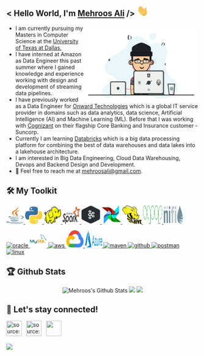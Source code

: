 <h2> < Hello World, I'm <a href="https://www.linkedin.com/in/mehroosali/" target="_blank"> Mehroos Ali</a> /> <img src="https://raw.githubusercontent.com/ABSphreak/ABSphreak/master/gifs/Hi.gif" width="30px">  </h2>
    <img align='right' src='resources/developer.gif' width='300"' height='200"'>

- I am currently pursuing my Masters in Computer Science at the <a href="https://www.utdallas.edu/"  target="_blank"> University of Texas at Dallas. </a> 
- I have interned at Amazon as Data Engineer this past summer where I gained knowledge and experience working with design and development of streaming data pipelines. 
- I have previously worked as a Data Engineer for <a href="https://www.onwardgroup.com/" target="_blank"> Onward Technologies</a> which is a global IT service provider in domains such as data analytics, data science, Artificial Intelligence (AI) and Machine Learning (ML). Before that I was working with <a href="https://www.cognizant.com/" target="_blank"> Cognizant</a> on their flagship Core Banking and Insurance customer - Suncorp.
- Currently I am learning <a href="https://databricks.com/" target="_blank"> Databricks</a> which is a big data processing platform for combining the best of data warehouses and data lakes into a lakehouse architecture.
- I am interested in Big Data Engineering, Cloud Data Warehousing, Devops and Backend Design and Development.
- 📩 Feel free to reach me at mehroosali@gmail.com.
 
<h2>🛠 My Toolkit</h2>

<p align="left">
    <a title="Java" href="https://www.oracle.com/java/technologies/" target="_blank">
        <img src="https://raw.githubusercontent.com/gilbarbara/logos/f4c8e8b933aa80ce83b6d6d387e016bf4cb4e376/logos/java.svg" alt="java" width="45" height="45" />
    </a>
    <a title="Python" href="https://www.python.org/" target="_blank">
        <img src="resources/python.svg" alt="python" width="45" height="45" />
    </a>
     <a title="Hadoop" href="https://hadoop.apache.org/" target="_blank">
        <img src="resources/hadoop.svg" alt="hadoop" width="45" height="45" />
    </a>
     <a title="Spark" href="https://spark.apache.org/" target="_blank">
        <img src="resources/spark.svg" alt="spark" width="45" height="45" />
    </a>
    <a title="Kafka" href="https://kafka.apache.org/" target="_blank">
        <img src="resources/kafkalogo.svg" alt="kafka" width="50" height="48" />
    </a>
    <a title="Airflow" href="https://airflow.apache.org/" target="_blank">
        <img src="resources/airflow.svg" alt="Airflow" width="50" height="48" />
    </a>
     <a title="Hive" href="https://hive.apache.org/" target="_blank">
        <img src="resources/hive.svg" alt="Hive" width="50" height="48" />
    </a>
     <a title="Sqoop" href="https://sqoop.apache.org/" target="_blank">
        <img src="resources/sqoop.svg" alt="Sqoop" width="50" height="48" />
    </a>
     <a title="Nifi" href="https://nifi.apache.org/" target="_blank">
        <img src="resources/nifi.svg" alt="nifi" width="50" height="48" />
    </a>
</p>
<p align="left">
    <a title="Oracle DB" href="https://www.oracle.com/in/database/" target="_blank">
        <img src="https://raw.githubusercontent.com/gilbarbara/logos/f4c8e8b933aa80ce83b6d6d387e016bf4cb4e376/logos/oracle.svg" alt="oracle" width="45" height="45" />
    </a>
    <a title="MySQL" href="https://www.mysql.com/" target="_blank">
        <img src="https://raw.githubusercontent.com/devicons/devicon/master/icons/mysql/mysql-original-wordmark.svg" alt="mysql" width="45" height="45" />
    </a>
    <a title="AWS" href="https://aws.amazon.com" target="_blank">
        <img src="https://upload.wikimedia.org/wikipedia/commons/9/93/Amazon_Web_Services_Logo.svg" alt="aws" width="45" height="45" />
    </a>
    <a title="GCP" href="https://cloud.google.com/" target="_blank">
        <img src="resources/google-cloud.svg" alt="GCP" width="45" height="45" />
    </a>
    <a title="Azure" href="https://azure.microsoft.com/" target="_blank">
        <img src="resources/azure.svg" alt="Azure" width="45" height="45" />
    </a>
    <a title="Maven" href="https://maven.apache.org/" target="_blank">
        <img src="https://raw.githubusercontent.com/gilbarbara/logos/f4c8e8b933aa80ce83b6d6d387e016bf4cb4e376/logos/maven.svg" alt="maven" width="45" height="50" />
    </a>
    <a title="GIT" href="https://git-scm.com" target="_blank">
        <img src="https://www.vectorlogo.zone/logos/git-scm/git-scm-icon.svg" alt="github" width="45" height="45" />
    </a>
    <a title="Postman" href="https://postman.com" target="_blank">
        <img src="https://www.vectorlogo.zone/logos/getpostman/getpostman-icon.svg" alt="postman" width="45" height="45" />
    </a>
    <a title="Linux" href="" target="_blank">
        <img src="https://upload.wikimedia.org/wikipedia/commons/3/35/Tux.svg" alt="linux" width="45" height="45" />
    </a>
</p>

<h2>🏆 Github Stats</h2>

<p align="center"> 
  <img src="https://github-readme-stats-git-masterrstaa-rickstaa.vercel.app/api?username=mehroosali&theme=radical&show_icons=true" alt="Mehroos's Github Stats" width="45%"/>
  <img  src="https://github-readme-streak-stats.herokuapp.com/?user=mehroosali&theme=dark" width="45%">
    <img  src="https://github-readme-stats-git-masterrstaa-rickstaa.vercel.app/api/top-langs/?username=mehroosali&layout=compact&theme=dark&hide=css,scss,Handlebars,Makefile,Less&langs_count=10" width="40%">
</p>
      
<h2>🤝 Let's stay connected!</h2>
<a href="https://www.linkedin.com/in/mehroosali/" target="_blank"><img src="https://i.imgur.com/kF9HMpz.png" width=40px height=40px title="source: imgur.com" /></a> &nbsp;  <a href="https://twitter.com/mehroosali" target="_blank"><img src="https://i.imgur.com/G7yTDHP.png" width=40px height=40px title="source: imgur.com"/></a>  &nbsp;  <a href="https://leetcode.com/mehroosali/" target="_blank"><img src="https://pbs.twimg.com/profile_images/910592237695676416/7xInX10u_400x400.jpg" width=40px height=40px title=""/></a>
    <br/>
    <br/>
<a href="https://github.com/mehroosali/github-profile-views-counter">
    <img src="https://komarev.com/ghpvc/?username=mehroosali">
</a>
 